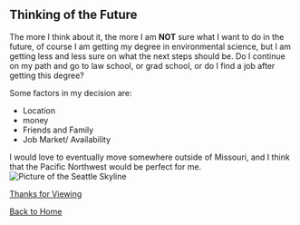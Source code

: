 ## Thinking of the Future 

The more I think about it, the more I am **NOT** sure what I want to do in the future, of course I am getting my degree in environmental science, but I am getting less and less sure on what the next steps should be. Do I continue on my path and go to law school, or grad school, or do I find a job after getting this degree? 

Some factors in my decision are: 

* Location 
* money
* Friends and Family 
* Job Market/ Availability

I would love to eventually move somewhere outside of Missouri, and I think that the Pacific Northwest would be perfect for me. ![Picture of the Seattle Skyline](https://media.istockphoto.com/photos/seattle-cityscape-with-mt-rainier-in-the-background-at-sunset-usa-picture-id1251467683?k=20&m=1251467683&s=612x612&w=0&h=NO8occAjS379H1tUXkyNzjbAtYekvqVJ6f5HKRw1ayw=)

[Thanks for Viewing](https://github.com/kgldd4/Midterm/blob/c37ada6a880dd28ad2a6e0d19f535956f46c2dd9/Turtleimage.py)

[Back to Home](https://github.com/kgldd4/Midterm/blob/d8f7d0f4576c0302077a5ba824815728590846b2/Readme.md)

